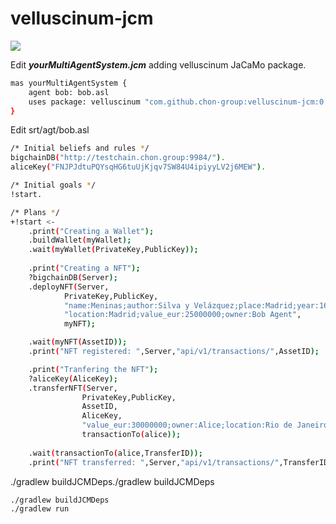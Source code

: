 # velluscinum-jcm
[![](https://jitpack.io/v/chon-group/velluscinum-jcm.svg)](https://jitpack.io/#chon-group/velluscinum-jcm)

Edit  ___yourMultiAgentSystem.jcm___ adding velluscinum JaCaMo package.
```sh
mas yourMultiAgentSystem {
    agent bob: bob.asl
    uses package: velluscinum "com.github.chon-group:velluscinum-jcm:0.9-beta"
}
```

Edit srt/agt/bob.asl
```sh
/* Initial beliefs and rules */
bigchainDB("http://testchain.chon.group:9984/").
aliceKey("FNJPJdtuPQYsqHG6tuUjKjqv7SW84U4ipiyyLV2j6MEW").

/* Initial goals */
!start.

/* Plans */
+!start <-
	.print("Creating a Wallet");
	.buildWallet(myWallet);
	.wait(myWallet(PrivateKey,PublicKey));
	
	.print("Creating a NFT");
	?bigchainDB(Server);
	.deployNFT(Server,
			PrivateKey,PublicKey,
			"name:Meninas;author:Silva y Velázquez;place:Madrid;year:1656",
			"location:Madrid;value_eur:25000000;owner:Bob Agent",
			myNFT);

	.wait(myNFT(AssetID));
	.print("NFT registered: ",Server,"api/v1/transactions/",AssetID);

	.print("Tranfering the NFT");
	?aliceKey(AliceKey);
	.transferNFT(Server,
				PrivateKey,PublicKey,
				AssetID,
				AliceKey,
				"value_eur:30000000;owner:Alice;location:Rio de Janeiro",
				transactionTo(alice));
				
	.wait(transactionTo(alice,TransferID));
	.print("NFT transferred: ",Server,"api/v1/transactions/",TransferID).
```


./gradlew buildJCMDeps./gradlew buildJCMDeps

```sh
./gradlew buildJCMDeps
./gradlew run
``` 
